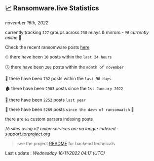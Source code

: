 
## 📈 Ransomware.live Statistics
_november 16th, 2022_

currently tracking `127` groups across `230` relays & mirrors - _`98` currently online_ 📡

Check the recent ransomware posts [here](https://www.ransomware.live/#/recentposts)


⏲ there have been `10` posts within the `last 24 hours`

🕓 there have been `208` posts within the `month of november`

📅 there have been `782` posts within the `last 90 days`

🏚 there have been `2983` posts since the `1st January 2022`

🚀 there have been `2252` posts `last year`

🦕 there have been `5269` posts `since the dawn of ransomwatch` 🐣

there are `61` custom parsers indexing posts

_`20` sites using v2 onion services are no longer indexed - [support.torproject.org](https://support.torproject.org/onionservices/v2-deprecation/)_

> see the project [README](https://github.com/jmousqueton/ransomwatch#readme) for backend technicals



Last update : _Wednesday 16/11/2022 04.17 (UTC)_

